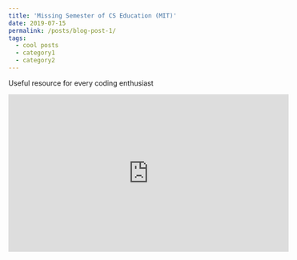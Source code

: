 ```yaml
---
title: 'Missing Semester of CS Education (MIT)'
date: 2019-07-15
permalink: /posts/blog-post-1/
tags:
  - cool posts
  - category1
  - category2  
---
```

Useful resource for every coding enthusiast
<div align="center">
<iframe width="560" height="315" src="https://www.youtube.com/embed/videoseries?list=PLyzOVJj3bHQuloKGG59rS43e29ro7I57J" title="YouTube video player" frameborder="0" allow="accelerometer; autoplay; clipboard-write; encrypted-media; gyroscope; picture-in-picture" allowfullscreen></iframe>
</div>
